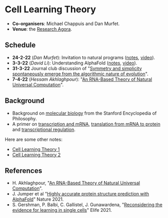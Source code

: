 # Cell Learning Theory

* **Co-organisers**: Michael Chappuis and Dan Murfet.
* **Venue**: the [Research Agora](https://www.roblox.com/games/8164954581/Research-Agora).

## Schedule

* **24-2-22** (*Dan Murfet*): Invitation to natural programs ([notes](http://www.therisingsea.org/notes/metauni/clt2.pdf), [video](https://youtu.be/Wes6ROQuJoY)).
* **3-3-22** (*David Li*): Understanding AlphaFold ([notes](http://therisingsea.org/notes/metauni/notes-li-alphafold.pdf), [video](https://youtu.be/ymc1zK59O8Q)).
* **31-3-22** Journal club discussion of "[Symmetry and simplicity spontaneously emerge from the algorithmic nature of evolution](https://www.pnas.org/doi/10.1073/pnas.2113883119)".
* **7-4-22** (*Hessam Akhlaghpour*): "[An RNA-Based Theory of Natural Universal Computation](https://arxiv.org/abs/2008.08814)".

## Background

* Background on [molecular biology](https://plato.stanford.edu/entries/molecular-biology/) from the Stanford Encyclopedia of Philosophy.
* A primer on [transcription and mRNA](https://www.youtube.com/watch?v=JQIwwJqF5D0), [translation from mRNA to protein](https://www.youtube.com/watch?v=ocAAkB32Hqs) and [transcriptional regulation](https://www.youtube.com/watch?v=ypH-hDKpCY0).

Here are some other notes:

* [Cell Learning Theory 1](http://www.therisingsea.org/notes/metauni/clt1.pdf)
* [Cell Learning Theory 2](http://www.therisingsea.org/notes/metauni/clt2.pdf)

## References

* H. Akhlaghpour, "[An RNA-Based Theory of Natural Universal Computation](https://arxiv.org/abs/2008.08814)".
* J. Jumper et al "[Highly accurate protein structure prediction with AlphaFold](https://www.nature.com/articles/s41586-021-03819-2)" Nature 2021.
* S. Gershman, P. Balbi, C. Gallistel, J. Gunawardena, "[Reconsidering the evidence for learning in single cells](https://elifesciences.org/articles/61907)" Elife 2021.
